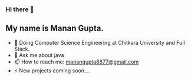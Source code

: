 ### Hi there 👋
## My name is Manan Gupta.



- 🔭 Doing Computer Science Engineering at Chitkara University and Full Stack.
- 💬 Ask me about java
- 📫 How to reach me: manangupta8877@gmail.com
- ⚡ New projects coming soon....

